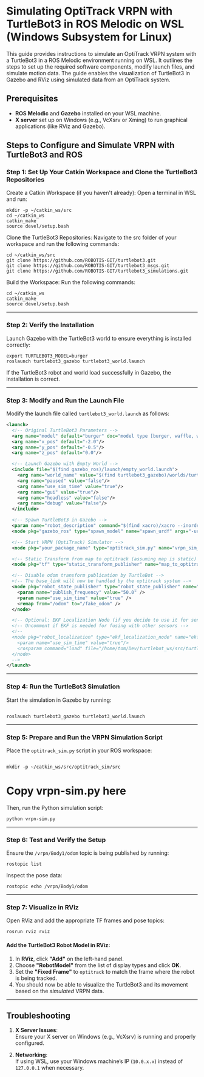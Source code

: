 # Simulating OptiTrack VRPN with TurtleBot3 in ROS Melodic on WSL (Windows Subsystem for Linux)

This guide provides instructions to simulate an OptiTrack VRPN system with a TurtleBot3 in a ROS Melodic environment running on WSL. It outlines the steps to set up the required software components, modify launch files, and simulate motion data. The guide enables the visualization of TurtleBot3 in Gazebo and RViz using simulated data from an OptiTrack system.

## Prerequisites
- **ROS Melodic** and **Gazebo** installed on your WSL machine.
- **X server** set up on Windows (e.g., VcXsrv or Xming) to run graphical applications (like RViz and Gazebo).

## Steps to Configure and Simulate VRPN with TurtleBot3 and ROS

### Step 1: Set Up Your Catkin Workspace and Clone the TurtleBot3 Repositories

Create a Catkin Workspace (if you haven't already):
Open a terminal in WSL and run:
```
mkdir -p ~/catkin_ws/src
cd ~/catkin_ws
catkin_make
source devel/setup.bash
```
Clone the TurtleBot3 Repositories:
Navigate to the src folder of your workspace and run the following commands:
```
cd ~/catkin_ws/src
git clone https://github.com/ROBOTIS-GIT/turtlebot3.git
git clone https://github.com/ROBOTIS-GIT/turtlebot3_msgs.git
git clone https://github.com/ROBOTIS-GIT/turtlebot3_simulations.git
```
Build the Workspace:
Run the following commands:
```
cd ~/catkin_ws
catkin_make
source devel/setup.bash
```
---

### Step 2: Verify the Installation

Launch Gazebo with the TurtleBot3 world to ensure everything is installed correctly:
```
export TURTLEBOT3_MODEL=burger
roslaunch turtlebot3_gazebo turtlebot3_world.launch
```
If the TurtleBot3 robot and world load successfully in Gazebo, the installation is correct.

---

### Step 3: Modify and Run the Launch File

Modify the launch file called `turtlebot3_world.launch` as follows:

```xml
<launch>
  <!-- Original TurtleBot3 Parameters -->
  <arg name="model" default="burger" doc="model type [burger, waffle, waffle_pi]"/>  
  <arg name="x_pos" default="-2.0"/>
  <arg name="y_pos" default="-0.5"/>
  <arg name="z_pos" default="0.0"/>

  <!-- Launch Gazebo with Empty World -->
  <include file="$(find gazebo_ros)/launch/empty_world.launch">
    <arg name="world_name" value="$(find turtlebot3_gazebo)/worlds/turtlebot3_world.world"/>
    <arg name="paused" value="false"/>
    <arg name="use_sim_time" value="true"/>
    <arg name="gui" value="true"/>
    <arg name="headless" value="false"/>
    <arg name="debug" value="false"/>
  </include>

  <!-- Spawn TurtleBot3 in Gazebo -->
  <param name="robot_description" command="$(find xacro)/xacro --inorder $(find turtlebot3_description)/urdf/turtlebot3_$(arg model).urdf.xacro" />
  <node pkg="gazebo_ros" type="spawn_model" name="spawn_urdf" args="-urdf -model turtlebot3_$(arg model) -x $(arg x_pos) -y $(arg y_pos) -z $(arg z_pos) -param robot_description" />

  <!-- Start VRPN (OptiTrack) Simulator -->
  <node pkg="your_package_name" type="optitrack_sim.py" name="vrpn_sim_node" output="screen"/>

  <!-- Static Transform from map to optitrack (assuming map is static) -->
  <node pkg="tf" type="static_transform_publisher" name="map_to_optitrack" args="0 0 0 0 0 0 map optitrack 100" />

  <!-- Disable odom transform publication by TurtleBot -->
  <!-- The base_link will now be handled by the optitrack system -->
  <node pkg="robot_state_publisher" type="robot_state_publisher" name="robot_state_publisher" output="screen">
    <param name="publish_frequency" value="50.0" />
    <param name="use_sim_time" value="true" />
    <remap from="/odom" to="/fake_odom" />
  </node>

  <!-- Optional: EKF Localization Node (if you decide to use it for sensor fusion) -->
  <!-- Uncomment if EKF is needed for fusing with other sensors -->
  <!--
  <node pkg="robot_localization" type="ekf_localization_node" name="ekf_localization_node" output="screen">
    <param name="use_sim_time" value="true"/>
    <rosparam command="load" file="/home/tom/Dev/turtlebot_ws/src/turtlebot3/turtlebot3/config/turtlebot3_ekf.yaml"/>
  </node>
  -->
</launch>
```
---

### Step 4: Run the TurtleBot3 Simulation

Start the simulation in Gazebo by running:
```

roslaunch turtlebot3_gazebo turtlebot3_world.launch

```
---

### Step 5: Prepare and Run the VRPN Simulation Script

Place the `optitrack_sim.py` script in your ROS workspace:
```

mkdir -p ~/catkin_ws/src/optitrack_sim/src
```
# Copy vrpn-sim.py here

Then, run the Python simulation script:
```
python vrpn-sim.py
```
---

### Step 6: Test and Verify the Setup

Ensure the `/vrpn/Body1/odom` topic is being published by running:
```
rostopic list
```
Inspect the pose data:
```
rostopic echo /vrpn/Body1/odom
```
---

### Step 7: Visualize in RViz

Open RViz and add the appropriate TF frames and pose topics:
```
rosrun rviz rviz
```
#### Add the TurtleBot3 Robot Model in RViz:

1. In **RViz**, click **"Add"** on the left-hand panel.
2. Choose **"RobotModel"** from the list of display types and click **OK**.
3. Set the **"Fixed Frame"** to `optitrack` to match the frame where the robot is being tracked.
4. You should now be able to visualize the TurtleBot3 and its movement based on the *simulated* VRPN data.

---

## Troubleshooting

1. **X Server Issues**:  
   Ensure your X server on Windows (e.g., VcXsrv) is running and properly configured.

2. **Networking**:  
   If using WSL, use your Windows machine’s IP (`10.0.x.x`) instead of `127.0.0.1` when necessary.
